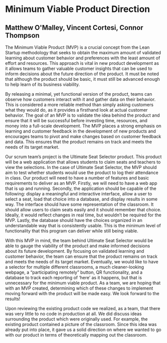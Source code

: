 # Minimum Viable Product Direction
## Matthew O'Malley, Vincent Cortesi, Connor Thompson

The Minimum Viable Product (MVP) is a crucial concept from the Lean Startup 
methodology that seeks to obtain the maximum amount of validated learning about 
customer behavior and preferences with the least amount of effort and resources. 
This approach is vital in new product development as it allows teams to gather 
valuable customer insights that can be used to inform decisions about the future 
direction of the product. It must be noted that although the product should be 
basic, it must still be advanced enough to help learn of its business viability.

By releasing a minimal, yet functional version of the product, teams can observe 
how customers interact with it and gather data on their behavior. This is considered
a more reliable method than simply asking customers what they would do, as it 
provides a firsthand look at actual customer behavior. The goal of an MVP is to 
validate the idea behind the product and ensure that it will be successful before 
investing time, resources, and money into a full-scale development. The MVP places 
a strong emphasis on learning and customer feedback in the development of new products
and encourages teams to pivot and make changes based on customer feedback and data.
This ensures that the product remains on track and meets the needs of its target market.

Our scrum team’s project is the Ultimate Seat Selector product. This product will be a web 
application that allows students to claim seats and teachers to view the selections.
In the case of Ultimate Seat Selector, the MVP should aim to test whether students
would use the product to log their attendance in class. Our product will need to 
have a number of features and basic requirements to deliver as an MVP. Firstly, we 
will need to have a web app that is up and running. Secondly, the application 
should be capable of the following: display a meaningful and interactive interface, 
allow a user to select a seat, load that choice into a database, and display results
in some way. The interface should have some representation of the classroom. It 
should allow users to claim seats easily and it should remember that choice. 
Ideally, it would reflect changes in real time, but wouldn’t be required for the 
MVP. Lastly, the database should have the choices organized in an understandable 
way that is consistently usable. This is the minimum level of functionality that 
this program can deliver while still being viable.

With this MVP in mind, the team behind Ultimate Seat Selector would be able to gauge
the viability of the product and make informed decisions about its future 
development. By focusing on validated learning and customer behavior, the team can 
ensure that the product remains on track and meets the needs of its target market. 
Eventually, we would like to have a selector for multiple different classrooms, a 
much cleaner-looking webpage, a “participating remotely” button, QR functionality, 
and a database to track each reporting of ‘here’ as it happens, but that is 
unnecessary for the minimum viable product. As a team, we are hoping that with an 
MVP created, determining which of these changes to implement moving forward with 
the product will be made easy. We look forward to the results!

Upon reviewing the existing product code we realized, as a team, that there was very
little to no code in production at all. We did discuss ideas surrounding the product
which were originally used. For example, the existing product contained a picture of 
the classroom. Since this idea was already put into place, it gave us a solid direction
on where we wanted to go with our product in terms of theoretically mapping out the
classroom.
